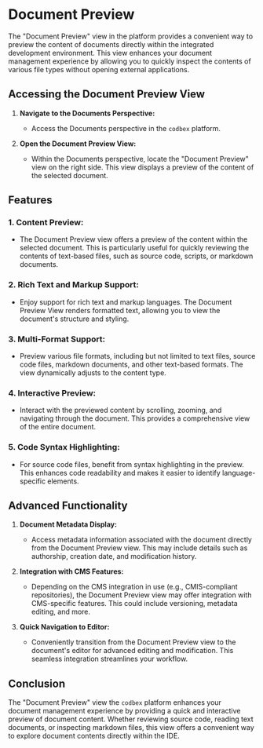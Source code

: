 # Document Preview

The "Document Preview" view in the platform provides a convenient way to preview the content of documents directly within the integrated development environment. This view enhances your document management experience by allowing you to quickly inspect the contents of various file types without opening external applications.

## Accessing the Document Preview View

1. **Navigate to the Documents Perspective:**
   - Access the Documents perspective in the `codbex` platform.

2. **Open the Document Preview View:**
   - Within the Documents perspective, locate the "Document Preview" view on the right side. This view displays a preview of the content of the selected document.

## Features

### 1. **Content Preview:**
   - The Document Preview view offers a preview of the content within the selected document. This is particularly useful for quickly reviewing the contents of text-based files, such as source code, scripts, or markdown documents.

### 2. **Rich Text and Markup Support:**
   - Enjoy support for rich text and markup languages. The Document Preview View renders formatted text, allowing you to view the document's structure and styling.

### 3. **Multi-Format Support:**
   - Preview various file formats, including but not limited to text files, source code files, markdown documents, and other text-based formats. The view dynamically adjusts to the content type.

### 4. **Interactive Preview:**
   - Interact with the previewed content by scrolling, zooming, and navigating through the document. This provides a comprehensive view of the entire document.

### 5. **Code Syntax Highlighting:**
   - For source code files, benefit from syntax highlighting in the preview. This enhances code readability and makes it easier to identify language-specific elements.

## Advanced Functionality

1. **Document Metadata Display:**
   - Access metadata information associated with the document directly from the Document Preview view. This may include details such as authorship, creation date, and modification history.

2. **Integration with CMS Features:**
   - Depending on the CMS integration in use (e.g., CMIS-compliant repositories), the Document Preview view may offer integration with CMS-specific features. This could include versioning, metadata editing, and more.

3. **Quick Navigation to Editor:**
   - Conveniently transition from the Document Preview view to the document's editor for advanced editing and modification. This seamless integration streamlines your workflow.

## Conclusion

The "Document Preview" view the `codbex` platform enhances your document management experience by providing a quick and interactive preview of document content. Whether reviewing source code, reading text documents, or inspecting markdown files, this view offers a convenient way to explore document contents directly within the IDE.
